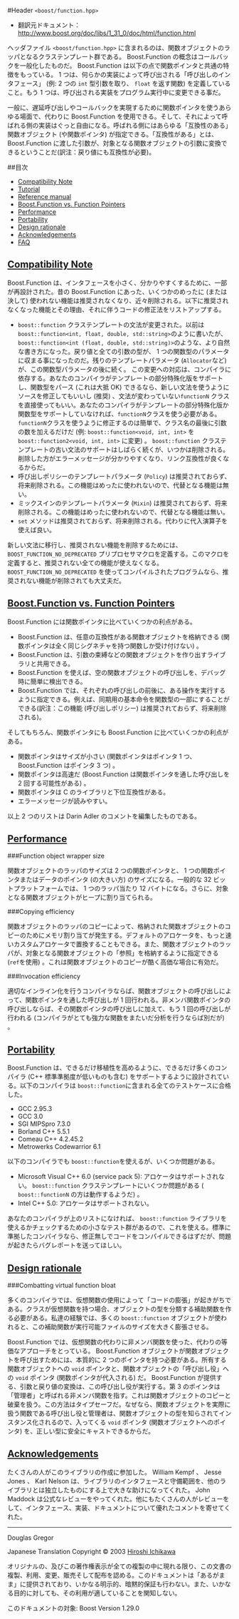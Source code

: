 #Header `<boost/function.hpp>`

- 翻訳元ドキュメント： <http://www.boost.org/doc/libs/1_31_0/doc/html/function.html>

ヘッダファイル `<boost/function.hpp>` に含まれるのは、関数オブジェクトのラッパとなるクラステンプレート群である。 Boost.Function の概念はコールバックを一般化したものだ。 Boost.Function は以下の点で関数ポインタと共通の特徴をもっている。 1 つは、何らかの実装によって呼び出される「呼び出しのインタフェース」 (例: 2 つの `int` 型引数を取り、 `float` を返す関数) を定義していること。もう 1 つは、呼び出される実装をプログラム実行中に変更できる事だ。

一般に、遅延呼び出しやコールバックを実現するために関数ポインタを使うあらゆる場面で、代わりに Boost.Function を使用できる。そして、それによって呼ばれる側の実装はぐっと自由になる。呼ばれる側にはあらゆる「互換性のある」関数オブジェクト (や関数ポインタ) が指定できる。「互換性がある」とは、 Boost.Function に渡した引数が、対象となる関数オブジェクトの引数に変換できるということだ(訳注：戻り値にも互換性が必要)。


##目次
- [Compatibility Note](#compatibility-note)
- [Tutorial](./function/tutorial.md)
- [Reference manual](./function/reference.md)
- [Boost.Function vs. Function Pointers](#function-vs-function-pointers)
- [Performance](#performance)
- [Portability](#portability)
- [Design rationale](#design-rationale)
- [Acknowledgements](#acknowledgements)
- [FAQ](./function/faq.md)


## <a name="compatibility-note" href="#compatibility-note">Compatibility Note</a>
Boost.Function は、インタフェースを小さく、分かりやすくするために、一部が再設計された。昔の Boost.Function にあった、いくつかのめったに (または決して) 使われない機能は推奨されなくなり、近々削除される。以下に推奨されなくなった機能とその理由、それに伴うコードの修正法をリストアップする。

- `boost::function` クラステンプレートの文法が変更された。以前は`boost::function<int, float, double, std::string>`のように書いたが、 `boost::function<int (float, double, std::string)>`のような、より自然な書き方になった。戻り値と全ての引数の型が、 1 つの関数型のパラメータに収まる事になったのだ。残りのテンプレートパラメータ (`Allocator`など) が、この関数型パラメータの後に続く。
	この変更への対応は、コンパイラに依存する。あなたのコンパイラがテンプレートの部分特殊化版をサポートし、関数型をパース (これは大抵 OK) できるなら、新しい文法を使うようにソースを修正してもいいし (推奨) 、文法が変わっていない`functionN` クラスを直接使ってもいい。あなたのコンパイラがテンプレートの部分特殊化版か関数型をサポートしていなければ、`functionN`クラスを使う必要がある。`functionN`クラスを使うように修正するのは簡単で、クラス名の最後に引数の数を加えるだけだ (例: `boost::function<void, int, int>` を `boost::function2<void, int, int>` に変更) 。
	`boost::function` クラステンプレートの古い文法のサポートはしばらく続くが、いつかは削除される。削除した方がエラーメッセージが分かりやすくなり、リンク互換性が良くなるからだ。
- 呼び出しポリシーのテンプレートパラメータ (`Policy`) は推奨されておらず、将来削除される。この機能はめったに使われないので、代替となる機能は無い。
- ミックスインのテンプレートパラメータ (`Mixin`) は推奨されておらず、将来削除される。この機能はめったに使われないので、代替となる機能は無い。
- `set` メソッドは推奨されておらず、将来削除される。代わりに代入演算子を使えば良い。

新しい文法に移行し、推奨されない機能を削除するためには、 `BOOST_FUNCTION_NO_DEPRECATED` プリプロセサマクロを定義する。このマクロを定義すると、推奨されない全ての機能が使えなくなる。 `BOOST_FUNCTION_NO_DEPRECATED` を使ってコンパイルされたプログラムなら、推奨されない機能が削除されても大丈夫だ。


## <a name="function-vs-function-pointers" href="#function-vs-function-pointers">Boost.Function vs. Function Pointers</a>
Boost.Function には関数ポインタに比べていくつかの利点がある。

- Boost.Function は、任意の互換性がある関数オブジェクトを格納できる (関数ポインタは全く同じシグネチャを持つ関数しか受け付けない) 。
- Boost.Function は、引数の束縛などの関数オブジェクトを作り出すライブラリと共用できる。
- Boost.Function を使えば、空の関数オブジェクトの呼び出しを、デバッグ時に簡単に検出できる。
- Boost.Function では、それぞれの呼び出しの前後に、ある操作を実行するように指定できる。例えば、同期用の基本命令を関数型の一部にすることができる(訳注：この機能 (呼び出しポリシー) は推奨されておらず、将来削除される)。

そしてもちろん、関数ポインタにも Boost.Function に比べていくつかの利点がある。

- 関数ポインタはサイズが小さい (関数ポインタはポインタ 1 つ、 Boost.Function はポインタ 3 つ) 。
- 関数ポインタは高速だ (Boost.Function は関数ポインタを通した呼び出しを 2 回する可能性がある) 。
- 関数ポインタは C のライブラリと下位互換性がある。
- エラーメッセージが読みやすい。

以上 2 つのリストは Darin Adler のコメントを編集したものである。


## <a name="performance" href="#performance">Performance</a>

###Function object wrapper size

関数オブジェクトのラッパのサイズは 2 つの関数ポインタと、 1 つの関数ポインタまたはデータのポインタ (の大きい方) のサイズになる。一般的な 32 ビットプラットフォームでは、 1 つのラッパ当たり 12 バイトになる。さらに、対象となる関数オブジェクトがヒープに割り当てられる。


###Copying efficiency

関数オブジェクトのラッパのコピーによって、格納された関数オブジェクトのコピーのためにメモリ割り当てが発生する。デフォルトのアロケータを、もっと速いカスタムアロケータで置換することもできる。また、関数オブジェクトのラッパが、対象となる関数オブジェクトの「参照」を格納するように指定できる (`ref`を使用) 。これは関数オブジェクトのコピーが酷く高価な場合に有効だ。


###Invocation efficiency

適切なインライン化を行うコンパイラならば、関数オブジェクトの呼び出しによって、関数ポインタを通した呼び出しが 1 回行われる。非メンバ関数ポインタの呼び出しならば、その関数ポインタの呼び出しに加えて、もう 1 回の呼び出しが行われる (コンパイラがとても強力な関数をまたいだ分析を行うならば別だが) 。


## <a name="portability" href="#portability">Portability</a>
Boost.Function は、できるだけ移植性を高めるように、できるだけ多くのコンパイラ (C++ 標準準拠度が低いものも含む) をサポートするように設計されている。以下のコンパイラは `boost::function`に含まれる全てのテストケースに合格した。

- GCC 2.95.3
- GCC 3.0
- SGI MIPSpro 7.3.0
- Borland C++ 5.5.1
- Comeau C++ 4.2.45.2
- Metrowerks Codewarrior 6.1

以下のコンパイラでも `boost::function`を使えるが、いくつか問題がある。

- Microsoft Visual C++ 6.0 (service pack 5): アロケータはサポートされない。 `boost::function` クラステンプレートにいくつか問題がある ( `boost::functionN` の方は動作するようだ) 。
- Intel C++ 5.0: アロケータはサポートされない。

あなたのコンパイラが上のリストになければ、 `boost::function` ライブラリを使えるかチェックするための小さなテスト群があるので、これを使える。標準に準拠したコンパイラなら、修正無しでコードをコンパイルできるはずだが、問題が起きたらバグレポートを送ってほしい。


## <a name="design-rationale" href="#design-rationale">Design rationale</a>

###Combatting virtual function bloat

多くのコンパイラでは、仮想関数の使用によって「コードの膨張」が起きがちである。クラスが仮想関数を持つ場合、オブジェクトの型を分類する補助関数を作る必要がある。私達の経験では、多くの `boost::function` オブジェクトが使われると、この補助関数が実行可能ファイルのサイズを大きく膨張させる。

Boost.Function では、仮想関数の代わりに非メンバ関数を使った、代わりの等価なアプローチをとっている。 Boost.Function オブジェクトが関数オブジェクトを呼び出すためには、本質的に 2 つのポインタを持つ必要がある。所有する関数オブジェクトへの `void` ポインタと、関数オブジェクトの「呼び出し役」への `void` ポインタ (関数ポインタが代入される) だ。 Boost.Function が提供する、引数と戻り値の変換は、この呼び出し役が実行する。第 3 のポインタは「管理者」と呼ばれる非メンバ関数を指す。これは関数オブジェクトのコピーと破棄を扱う。この方法はタイプセーフだ。なぜなら、関数オブジェクトを実際に扱う関数である呼び出し役と管理者は、関数オブジェクトの型を知らされてインスタンス化されるので、入ってくる `void` ポインタ (関数オブジェクトへのポインタ) を、正しい型に安全にキャストできるからだ。


## <a name="acknowledgements" href="#acknowledgements">Acknowledgements</a>
たくさんの人がこのライブラリの作成に参加した。 William Kempf 、 Jesse Jones 、 Karl Nelson は、ライブラリのインタフェースと守備範囲を、他のライブラリとは独立したものにする上で大きな助けになってくれた。 John Maddock は公式なレビューをやってくれた。他にもたくさんの人がレビューをして、インタフェース、実装、ドキュメントについて優れたコメントを寄せてくれた。


***
Douglas Gregor

Japanese Translation Copyright © 2003 [Hiroshi Ichikawa](gimite@mx12.freecom.ne.jp)

オリジナルの、及びこの著作権表示が全ての複製の中に現れる限り、この文書の複製、利用、変更、販売そして配布を認める。このドキュメントは「あるがまま」に提供されており、いかなる明示的、暗黙的保証も行わない。また、いかなる目的に対しても、その利用が適していることを関知しない。

このドキュメントの対象: Boost Version 1.29.0

